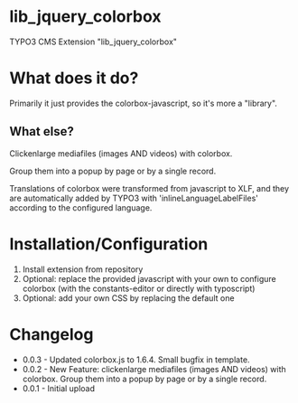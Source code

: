 # lib_jquery_colorbox
TYPO3 CMS Extension "lib_jquery_colorbox"

What does it do?
================

Primarily it just provides the colorbox-javascript, so it's more a "library".

What else?
----------
Clickenlarge mediafiles (images AND videos) with colorbox.

Group them into a popup by page or by a single record.

Translations of colorbox were transformed from javascript to XLF, and they are automatically added by TYPO3 with 'inlineLanguageLabelFiles' according to the configured language.

Installation/Configuration
==========================

1. Install extension from repository
2. Optional: replace the provided javascript with your own to configure colorbox (with the constants-editor or directly with typoscript)
3. Optional: add your own CSS by replacing the default one

Changelog
=========

- 0.0.3 - Updated colorbox.js to 1.6.4. Small bugfix in template.
- 0.0.2 - New Feature: clickenlarge mediafiles (images AND videos) with colorbox. Group them into a popup by page or by a single record.
- 0.0.1 - Initial upload